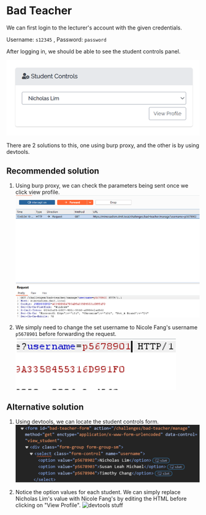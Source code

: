 # Bad Teacher

We can first login to the lecturer's account with the given credentials.

Username: `s12345` , Password: `password`

After logging in, we should be able to see the student controls panel.

![view profile form](https://github.com/Jardhyx/my-notes/blob/main/assets/Access%20Control/1.png)

There are 2 solutions to this, one using burp proxy, and the other is by using devtools.

## Recommended solution

1. Using burp proxy, we can check the parameters being sent once we click view profile.
![burp](https://github.com/Jardhyx/my-notes/blob/main/assets/Access%20Control/2.png)

2. We simply need to change the set username to Nicole Fang's username `p5678901` before forwarding the request.
![burp](https://github.com/Jardhyx/my-notes/blob/main/assets/Access%20Control/5.png)

## Alternative solution

1. Using devtools, we can locate the student controls form.
![devtools stuff](https://github.com/Jardhyx/my-notes/blob/main/assets/Access%20Control/3.png)

2. Notice the option values for each student. We can simply replace Nicholas Lim's value with Nicole Fang's by editing the HTML before clicking on "View Profile".
![devtools stuff](https://github.com/Jardhyx/my-notes/blob/main/assets/Access%20Control/4.png)